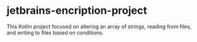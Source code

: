 # jetbrains-encription-project

This Kotlin project focused on altering an array of strings, reading from files, and writing to files based on conditions.
